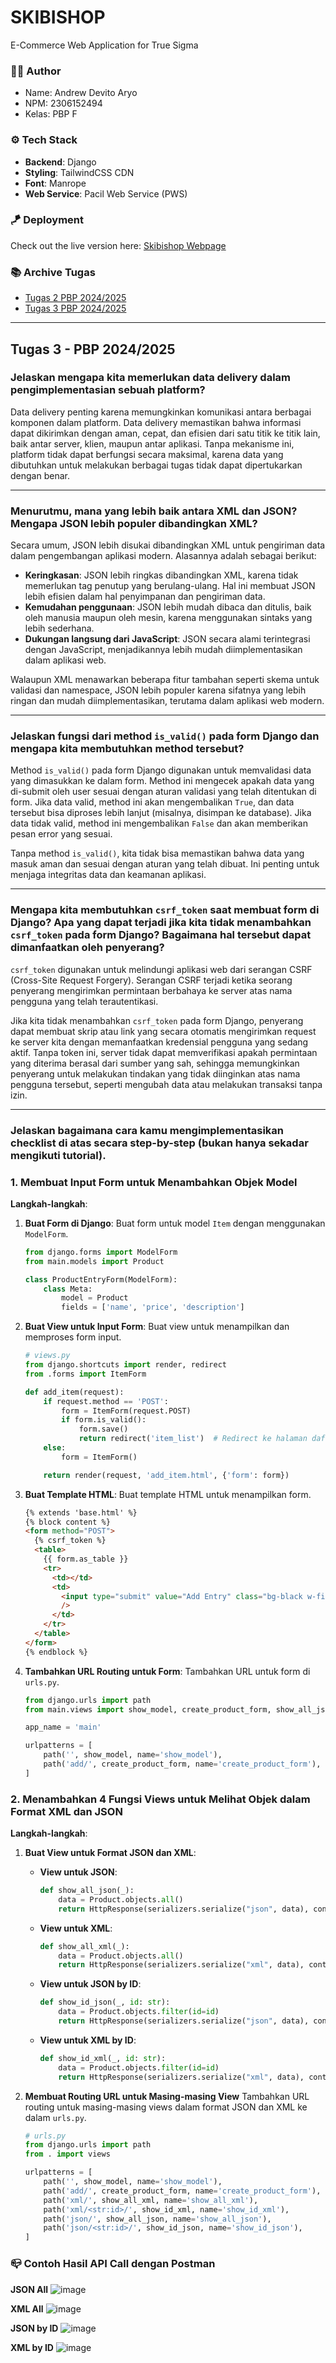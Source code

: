 # SKIBISHOP
E-Commerce Web Application for True Sigma

### 🧑‍🦰 Author
- Name: Andrew Devito Aryo
- NPM: 2306152494
- Kelas: PBP F

### ⚙️ Tech Stack
- **Backend**: Django
- **Styling**: TailwindCSS CDN
- **Font**: Manrope
- **Web Service**: Pacil Web Service (PWS)

### 🪁 Deployment
Check out the live version here: [Skibishop Webpage](http://andrew-devito-skibishop.pbp.cs.ui.ac.id/)

### 📚 Archive Tugas
- [Tugas 2 PBP 2024/2025](https://github.com/Andrew4Coding/skibishop-pbp/wiki/Tugas-2-PBP-2024-2025)
- [Tugas 3 PBP 2024/2025](https://github.com/Andrew4Coding/skibishop-pbp/wiki/Tugas-3-PBP-2024-2025)

---

## Tugas 3 - PBP 2024/2025

### Jelaskan mengapa kita memerlukan data delivery dalam pengimplementasian sebuah platform?

Data delivery penting karena memungkinkan komunikasi antara berbagai komponen dalam platform. Data delivery memastikan bahwa informasi dapat dikirimkan dengan aman, cepat, dan efisien dari satu titik ke titik lain, baik antar server, klien, maupun antar aplikasi. Tanpa mekanisme ini, platform tidak dapat berfungsi secara maksimal, karena data yang dibutuhkan untuk melakukan berbagai tugas tidak dapat dipertukarkan dengan benar.

---

### Menurutmu, mana yang lebih baik antara XML dan JSON? Mengapa JSON lebih populer dibandingkan XML?

Secara umum, JSON lebih disukai dibandingkan XML untuk pengiriman data dalam pengembangan aplikasi modern. Alasannya adalah sebagai berikut:

- **Keringkasan**: JSON lebih ringkas dibandingkan XML, karena tidak memerlukan tag penutup yang berulang-ulang. Hal ini membuat JSON lebih efisien dalam hal penyimpanan dan pengiriman data.
- **Kemudahan penggunaan**: JSON lebih mudah dibaca dan ditulis, baik oleh manusia maupun oleh mesin, karena menggunakan sintaks yang lebih sederhana.
- **Dukungan langsung dari JavaScript**: JSON secara alami terintegrasi dengan JavaScript, menjadikannya lebih mudah diimplementasikan dalam aplikasi web.

Walaupun XML menawarkan beberapa fitur tambahan seperti skema untuk validasi dan namespace, JSON lebih populer karena sifatnya yang lebih ringan dan mudah diimplementasikan, terutama dalam aplikasi web modern.

---

### Jelaskan fungsi dari method `is_valid()` pada form Django dan mengapa kita membutuhkan method tersebut?

Method `is_valid()` pada form Django digunakan untuk memvalidasi data yang dimasukkan ke dalam form. Method ini mengecek apakah data yang di-submit oleh user sesuai dengan aturan validasi yang telah ditentukan di form. Jika data valid, method ini akan mengembalikan `True`, dan data tersebut bisa diproses lebih lanjut (misalnya, disimpan ke database). Jika data tidak valid, method ini mengembalikan `False` dan akan memberikan pesan error yang sesuai.

Tanpa method `is_valid()`, kita tidak bisa memastikan bahwa data yang masuk aman dan sesuai dengan aturan yang telah dibuat. Ini penting untuk menjaga integritas data dan keamanan aplikasi.

---

### Mengapa kita membutuhkan `csrf_token` saat membuat form di Django? Apa yang dapat terjadi jika kita tidak menambahkan `csrf_token` pada form Django? Bagaimana hal tersebut dapat dimanfaatkan oleh penyerang?

`csrf_token` digunakan untuk melindungi aplikasi web dari serangan CSRF (Cross-Site Request Forgery). Serangan CSRF terjadi ketika seorang penyerang mengirimkan permintaan berbahaya ke server atas nama pengguna yang telah terautentikasi. 

Jika kita tidak menambahkan `csrf_token` pada form Django, penyerang dapat membuat skrip atau link yang secara otomatis mengirimkan request ke server kita dengan memanfaatkan kredensial pengguna yang sedang aktif. Tanpa token ini, server tidak dapat memverifikasi apakah permintaan yang diterima berasal dari sumber yang sah, sehingga memungkinkan penyerang untuk melakukan tindakan yang tidak diinginkan atas nama pengguna tersebut, seperti mengubah data atau melakukan transaksi tanpa izin.

---

### Jelaskan bagaimana cara kamu mengimplementasikan checklist di atas secara step-by-step (bukan hanya sekadar mengikuti tutorial).
### 1. Membuat Input Form untuk Menambahkan Objek Model

**Langkah-langkah**:
1. **Buat Form di Django**: Buat form untuk model `Item` dengan menggunakan `ModelForm`.
    ```python
    from django.forms import ModelForm
    from main.models import Product
    
    class ProductEntryForm(ModelForm):
        class Meta:
            model = Product
            fields = ['name', 'price', 'description']
    ```

2. **Buat View untuk Input Form**: Buat view untuk menampilkan dan memproses form input.
    ```python
    # views.py
    from django.shortcuts import render, redirect
    from .forms import ItemForm

    def add_item(request):
        if request.method == 'POST':
            form = ItemForm(request.POST)
            if form.is_valid():
                form.save()
                return redirect('item_list')  # Redirect ke halaman daftar item
        else:
            form = ItemForm()

        return render(request, 'add_item.html', {'form': form})
    ```

3. **Buat Template HTML**: Buat template HTML untuk menampilkan form.
    ```html
    {% extends 'base.html' %} 
    {% block content %}
    <form method="POST">
      {% csrf_token %}
      <table>
        {{ form.as_table }}
        <tr>
          <td></td>
          <td>
            <input type="submit" value="Add Entry" class="bg-black w-fit py-3 px-10 text-white text-sm font-semibold rounded-[10px] hover:scale-105 duration-300"
            />
          </td>
        </tr>
      </table>
    </form>
    {% endblock %}
    ```

4. **Tambahkan URL Routing untuk Form**: Tambahkan URL untuk form di `urls.py`.
    ```python
    from django.urls import path
    from main.views import show_model, create_product_form, show_all_json, show_all_xml, show_id_json, show_id_xml
    
    app_name = 'main'
    
    urlpatterns = [
        path('', show_model, name='show_model'),
        path('add/', create_product_form, name='create_product_form'),
    ]
    ```

### 2. Menambahkan 4 Fungsi Views untuk Melihat Objek dalam Format XML dan JSON

**Langkah-langkah**:

1. **Buat View untuk Format JSON dan XML**:
    - **View untuk JSON**:
      ```python
      def show_all_json(_):
          data = Product.objects.all()
          return HttpResponse(serializers.serialize("json", data), content_type="application/json")
      ```

    - **View untuk XML**:
      ```python
      def show_all_xml(_):
          data = Product.objects.all()
          return HttpResponse(serializers.serialize("xml", data), content_type="application/xml")
      ```

    - **View untuk JSON by ID**:
      ```python
      def show_id_json(_, id: str):
          data = Product.objects.filter(id=id)
          return HttpResponse(serializers.serialize("json", data), content_type="application/json")
      ```

    - **View untuk XML by ID**:
      ```python
      def show_id_xml(_, id: str):
          data = Product.objects.filter(id=id)
          return HttpResponse(serializers.serialize("xml", data), content_type="application/xml")
      ```

2.  **Membuat Routing URL untuk Masing-masing View**
    Tambahkan URL routing untuk masing-masing views dalam format JSON dan XML ke dalam `urls.py`.
    ```python
    # urls.py
    from django.urls import path
    from . import views
    
    urlpatterns = [
        path('', show_model, name='show_model'),
        path('add/', create_product_form, name='create_product_form'),
        path('xml/', show_all_xml, name='show_all_xml'),
        path('xml/<str:id>/', show_id_xml, name='show_id_xml'),
        path('json/', show_all_json, name='show_all_json'),
        path('json/<str:id>/', show_id_json, name='show_id_json'),
    ]
    ```

### 📪 Contoh Hasil API Call dengan Postman
**JSON All**
![image](https://github.com/user-attachments/assets/8a37fc24-443b-4d75-b53f-63d52425a348)

**XML All**
![image](https://github.com/user-attachments/assets/6f1998ca-70c7-4816-8875-4383b39c9452)

**JSON by ID**
![image](https://github.com/user-attachments/assets/46e4d308-dadf-4ce7-8774-476e75b1b066)

**XML by ID**
![image](https://github.com/user-attachments/assets/971b37b2-c5e6-4153-8713-d798f8a2a07e)
